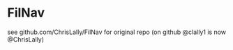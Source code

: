 # FilNav

see github.com/ChrisLally/FilNav for original repo (on github @clally1 is now @ChrisLally)

